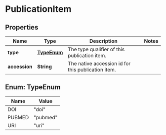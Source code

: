 
# PublicationItem

## Properties
Name | Type | Description | Notes
------------ | ------------- | ------------- | -------------
**type** | [**TypeEnum**](#TypeEnum) | The type qualifier of this publication item. | 
**accession** | **String** | The native accession id for this publication item. | 


<a name="TypeEnum"></a>
## Enum: TypeEnum
Name | Value
---- | -----
DOI | &quot;doi&quot;
PUBMED | &quot;pubmed&quot;
URI | &quot;uri&quot;



